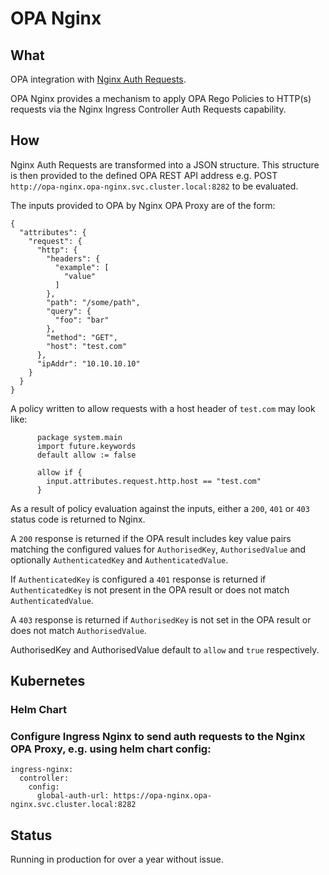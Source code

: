 # OPA Nginx

## What
OPA integration with [Nginx Auth Requests](https://nginx.org/en/docs/http/ngx_http_auth_request_module.html).

OPA Nginx provides a mechanism to apply OPA Rego Policies to HTTP(s) requests via 
the Nginx Ingress Controller Auth Requests capability.

## How

Nginx Auth Requests are transformed into a JSON structure. This structure is 
then provided to the defined OPA REST API address e.g. POST `http://opa-nginx.opa-nginx.svc.cluster.local:8282` 
to be evaluated.

The inputs provided to OPA by Nginx OPA Proxy are of the form:

```
{
  "attributes": {
    "request": {
      "http": {
        "headers": {
          "example": [
            "value"
          ]
        },
        "path": "/some/path",
        "query": {
          "foo": "bar"
        },
        "method": "GET",
        "host": "test.com"
      },
      "ipAddr": "10.10.10.10"
    }
  }
}
```

A policy written to allow requests with a host header of `test.com` may look like:

```
      package system.main
      import future.keywords
      default allow := false
      
      allow if {
        input.attributes.request.http.host == "test.com"
      }
```

As a result of policy evaluation against the inputs, either a `200`, `401` or `403` status code is returned to Nginx. 

A `200` response is returned if the OPA result includes key value pairs matching the configured values for `AuthorisedKey`,
`AuthorisedValue` and optionally `AuthenticatedKey` and `AuthenticatedValue`.

If `AuthenticatedKey` is configured a  `401` response is returned if `AuthenticatedKey` is not present in the OPA result 
or does not match `AuthenticatedValue`.

A `403` response is returned if `AuthorisedKey` is not set in the OPA result or does not match `AuthorisedValue`.

AuthorisedKey and AuthorisedValue default to `allow` and `true` respectively.

## Kubernetes

### Helm Chart

### Configure Ingress Nginx to send auth requests to the Nginx OPA Proxy, e.g. using helm chart config:
```
ingress-nginx:
  controller:
    config:
      global-auth-url: https://opa-nginx.opa-nginx.svc.cluster.local:8282
```


## Status

Running in production for over a year without issue.
